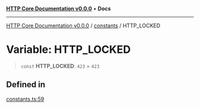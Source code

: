 [**HTTP Core Documentation v0.0.0**](../../README.md) • **Docs**

***

[HTTP Core Documentation v0.0.0](../../modules.md) / [constants](../README.md) / HTTP\_LOCKED

# Variable: HTTP\_LOCKED

> `const` **HTTP\_LOCKED**: `423` = `423`

## Defined in

[constants.ts:59](https://github.com/stonemjs/http-core/blob/6c1adf9f449733e34ff7f08818342bd019b968a7/src/constants.ts#L59)
